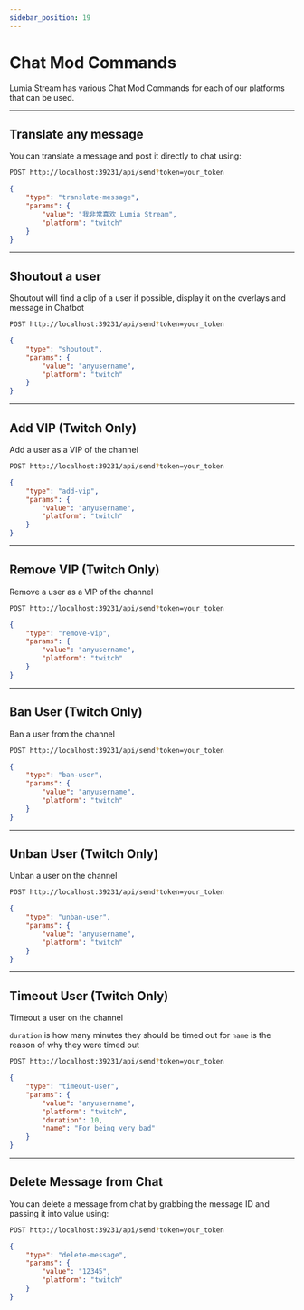 ```yaml
---
sidebar_position: 19
---
```


# Chat Mod Commands

Lumia Stream has various Chat Mod Commands for each of our platforms that can be used.

---

## Translate any message

You can translate a message and post it directly to chat using:

```bash
POST http://localhost:39231/api/send?token=your_token
```

```json
{
	"type": "translate-message",
	"params": {
		"value": "我非常喜欢 Lumia Stream",
		"platform": "twitch"
	}
}
```

---

## Shoutout a user

Shoutout will find a clip of a user if possible, display it on the overlays and message in Chatbot

```bash
POST http://localhost:39231/api/send?token=your_token
```

```json
{
	"type": "shoutout",
	"params": {
		"value": "anyusername",
		"platform": "twitch"
	}
}
```

---

## Add VIP (Twitch Only)

Add a user as a VIP of the channel

```bash
POST http://localhost:39231/api/send?token=your_token
```

```json
{
	"type": "add-vip",
	"params": {
		"value": "anyusername",
		"platform": "twitch"
	}
}
```

---

## Remove VIP (Twitch Only)

Remove a user as a VIP of the channel

```bash
POST http://localhost:39231/api/send?token=your_token
```

```json
{
	"type": "remove-vip",
	"params": {
		"value": "anyusername",
		"platform": "twitch"
	}
}
```

---

## Ban User (Twitch Only)

Ban a user from the channel

```bash
POST http://localhost:39231/api/send?token=your_token
```

```json
{
	"type": "ban-user",
	"params": {
		"value": "anyusername",
		"platform": "twitch"
	}
}
```

---

## Unban User (Twitch Only)

Unban a user on the channel

```bash
POST http://localhost:39231/api/send?token=your_token
```

```json
{
	"type": "unban-user",
	"params": {
		"value": "anyusername",
		"platform": "twitch"
	}
}
```

---

## Timeout User (Twitch Only)

Timeout a user on the channel

`duration` is how many minutes they should be timed out for
`name` is the reason of why they were timed out

```bash
POST http://localhost:39231/api/send?token=your_token
```

```json
{
	"type": "timeout-user",
	"params": {
		"value": "anyusername",
		"platform": "twitch",
		"duration": 10,
		"name": "For being very bad"
	}
}
```

---

## Delete Message from Chat

You can delete a message from chat by grabbing the message ID and passing it into value using:

```bash
POST http://localhost:39231/api/send?token=your_token
```

```json
{
	"type": "delete-message",
	"params": {
		"value": "12345",
		"platform": "twitch"
	}
}
```
